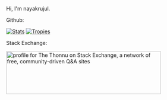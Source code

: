 Hi, I'm nayakrujul.

Github:

[![Stats](https://github-readme-stats.vercel.app/api?username=nayakrujul&hide=issues,prs,contribs)](https://github.com/anuraghazra/github-readme-stats)
[![Tropies](https://github-profile-trophy.vercel.app/?username=nayakrujul&theme=onedark)](https://github.com/ryo-ma/github-profile-trophy)

Stack Exchange:

<a href="https://stackexchange.com/users/24872620/the-thonnu"><img src="https://stackexchange.com/users/flair/24872620.png" width="416" height="116" alt="profile for The Thonnu on Stack Exchange, a network of free, community-driven Q&amp;A sites" title="profile for The Thonnu on Stack Exchange, a network of free, community-driven Q&amp;A sites" /></a>

